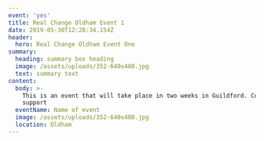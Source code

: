 ```yaml
---
event: 'yes'
title: Real Change Oldham Event 1
date: 2019-05-30T12:28:34.154Z
header:
  hero: Real Change Oldham Event One
summary:
  heading: summary box heading
  image: /assets/uploads/352-640x480.jpg
  text: summary text
content:
  body: >-
    This is an event that will take place in two weeks in Guildford. Come and
    support
  eventName: Name of event
  image: /assets/uploads/352-640x480.jpg
  location: Oldham
---
```


